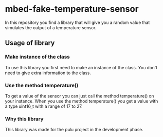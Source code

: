 # mbed-fake-temperature-sensor

In this repository you find a library that will give you a random value that simulates the output of a temperature sensor.

## Usage of library

### Make instance of the class

To use this library you first need to make an instance of the class. You don't need to give extra information to the class.

### Use the method temperature()

To get a value of the sensor you can just call the method temperature() on your instance. When you use the method temperature() you get a value with a type uint16_t with a range of 17 to 27.

### Why this library

This library was made for the pulu project in the development phase.
